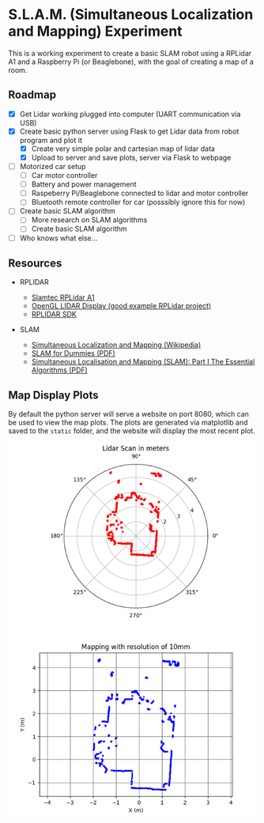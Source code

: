 # S.L.A.M. (Simultaneous Localization and Mapping) Experiment

This is a working experiment to create a basic SLAM robot using a RPLidar A1 and a Raspberry Pi (or Beaglebone), with the goal of creating a map of a room.

## Roadmap

- [x] Get Lidar working plugged into computer (UART communication via USB)
- [x] Create basic python server using Flask to get Lidar data from robot program and plot it
  - [x] Create very simple polar and cartesian map of lidar data
  - [x] Upload to server and save plots, server via Flask to webpage
- [ ] Motorized car setup
  - [ ] Car motor controller
  - [ ] Battery and power management
  - [ ] Raspeberry Pi/Beaglebone connected to lidar and motor controller
  - [ ] Bluetooth remote controller for car (posssibly ignore this for now)
- [ ] Create basic SLAM algorithm
  - [ ] More research on SLAM algorithms
  - [ ] Create basic SLAM algorithm
- [ ] Who knows what else...

## Resources

- RPLIDAR

  - [Slamtec RPLidar A1](https://www.slamtec.com/en/Lidar/A1/)
  - [OpenGL LIDAR Display (good example RPLidar project)](https://github.com/jasonacox/OpenGL-LIDAR-Display)
  - [RPLIDAR SDK](https://github.com/Slamtec/rplidar_sdk)

- SLAM
  - [Simultaneous Localization and Mapping (Wikipedia)](https://en.wikipedia.org/wiki/Simultaneous_localization_and_mapping)
  - [SLAM for Dummies (PDF)](https://dspace.mit.edu/bitstream/handle/1721.1/119149/16-412j-spring-2005/contents/projects/1aslam_blas_repo.pdf)
  - [Simultaneous Localisation and Mapping (SLAM):
    Part I The Essential Algorithms (PDF)](https://people.eecs.berkeley.edu/~pabbeel/cs287-fa09/readings/Durrant-Whyte_Bailey_SLAM-tutorial-I.pdf)

## Map Display Plots

By default the python server will serve a website on port 8080, which can be used to view the map plots. The plots are generated via matplotlib and saved to the `static` folder, and the website will display the most recent plot.

![Polar Map](docs/polar_map.png)
![Cartesian Map](docs/cartesian_map.png)
